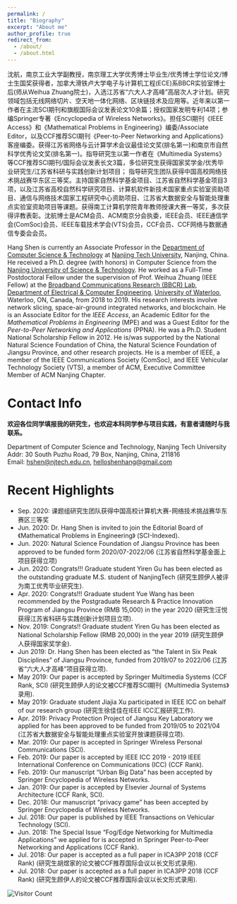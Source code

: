 ```yaml
---
permalink: /
title: "Biography"
excerpt: "About me"
author_profile: true
redirect_from: 
  - /about/
  - /about.html
---
```


沈航，南京工业大学副教授，南京理工大学优秀博士毕业生/优秀博士学位论文/博士生国奖获得者，加拿大滑铁卢大学电子与计算机工程(ECE)系BBCR实验室博士后(师从Weihua Zhuang院士)，入选江苏省“六大人才高峰”高层次人才计划。研究领域包括无线网络切片、空天地一体化网络、区块链技术及应用等。近年来以第一作者在主流SCI期刊和旗舰国际会议发表论文10余篇；授权国家发明专利14项；参编Springer专著《Encyclopedia of Wireless Networks》。担任SCI期刊《IEEE Access》和《Mathematical Problems in Engineering》编委/Associate Editor，以及CCF推荐SCI期刊《Peer-to-Peer Networking and Applications》客座编委。获得江苏省网络与云计算学术会议最佳论文奖(排名第一)和南京市自然科学优秀论文奖(排名第一)。指导研究生以第一作者在《Multimedia Systems》等CCF推荐SCI期刊/国际会议发表长文3篇，多位研究生获得国家奖学金/优秀毕业研究生/江苏省科研与实践创新计划项目； 指导研究生团队获得中国高校网络技术挑战赛华东区三等奖。主持国家自然科学基金项目、江苏省自然科学基金项目3项，以及江苏省高校自然科学研究项目、计算机软件新技术国家重点实验室资助项目、通信与网络技术国家工程研究中心资助项目、江苏省大数据安全与智能处理重点实验室资助项目等课题。获得南工计算机学院青年教师授课大赛一等奖，多次获得评教表彰。沈航博士是ACM会员、ACM南京分会执委，IEEE会员、IEEE通信学会(ComSoc)会员、IEEE车载技术学会(VTS)会员，CCF会员、CCF网络与数据通信专委会会员。 

Hang Shen is currently an Associate Professor in the [Department of Computer Science & Technology](http://cise.njtech.edu.cn/) at [Nanjing Tech University](http://www.njtech.edu.cn/), Nanjing, China. He received a Ph.D. degree (with honors) in Computer Science from the [Nanjing University of Science & Technology](http://www.njust.edu.cn/). He worked as a Full-Time Postdoctoral Fellow under the supervision of Prof. Weihua Zhuang (IEEE Fellow) at the [Broadband Communications Research (BBCR) Lab](https://uwaterloo.ca/broadband-communications-research-lab/), [Department of Electrical & Computer Engineering](https://ece.uwaterloo.ca/Home/), [University of Waterloo](https://uwaterloo.ca/), Waterloo, ON, Canada, from 2018 to 2019. His research interests involve network slicing, space-air-ground integrated networks, and blockchain. He is an Associate Editor for the *IEEE Access*, an Academic Editor for the *Mathematical Problems in Engineering* (MPE) and was a Guest Editor for the *Peer-to-Peer Networking and Applications* (PPNA). He was a Ph.D. Student National Scholarship Fellow in 2012. He is/was supported by the National Natural Science Foundation of China, the Natural Science Foundation of Jiangsu Province, and other research projects. He is a member of IEEE, a member of the IEEE Communications Society (ComSoc), and IEEE Vehicular Technology Society (VTS), a member of ACM, Executive Committee Member of ACM Nanjing Chapter.

Contact Info
======
**欢迎各位同学填报我的研究生，也欢迎本科同学参与项目实践，有意者请随时与我联系。**

Department of Computer Science and Technology, Nanjing Tech University<br/>
Addr: 30 South Puzhu Road, 79 Box, Nanjing, China, 211816 <br/>
Email: hshen@njtech.edu.cn, helloshenhang@gmail.com

Recent Highlights
======
- Sep. 2020: 课题组研究生团队获得中国高校计算机大赛-网络技术挑战赛华东赛区三等奖
- Jun. 2020: Dr. Hang Shen is invited to join the Editorial Board of 《Mathematical Problems in Engineering》 (SCI-Indexed).
- Jun. 2020: Natural Science Foundation of Jiangsu Province has been approved to be funded form 2020/07-2022/06 (江苏省自然科学基金面上项目获得立项)
- Jun. 2020: Congrats!!! Graduate student Yiren Gu has been elected as the outstanding graduate M.S. student of NanjingTech  (研究生顾伊人被评为南工优秀毕业研究生). 
- Apr. 2020: Congrats!!! Graduate student Yue Wang has been recommended by the Postgraduate Research & Practice Innovation Program of Jiangsu Province (RMB 15,000) in the year 2020 (研究生汪悦获得江苏省科研与实践创新计划项目立项).
- Nov. 2019: Congrats!! Graduate student Yiren Gu has been elected as National Scholarship Fellow (RMB 20,000) in the year 2019 (研究生顾伊人获得国家奖学金).
- Jun 2019: Dr. Hang Shen has been elected as “the Talent in Six Peak Disciplines” of Jiangsu Province, funded from 2019/07 to 2022/06 (江苏省“六大人才高峰”项目获得立项).  
- May 2019: Our paper is accepted by Springer Multimedia Systems (CCF Rank, SCI) (研究生顾伊人的论文被CCF推荐SCI期刊《Multimedia Systems》录用).
- May 2019: Graduate student Jiajia Xu participated in IEEE ICC on behalf of our research group (研究生徐佳佳在IEEE ICC汇报研究工作).
- Apr. 2019: Privacy Protection Project of Jiangsu Key Laboratory we applied for has been approved to be funded from 2019/05 to 2021/04 (江苏省大数据安全与智能处理重点实验室开放课题获得立项).
- Mar. 2019: Our paper is accepted in Springer Wireless Personal Communications (SCI).
- Feb. 2019: Our paper is accepted by  IEEE ICC 2019 - 2019 IEEE International Conference on Communications (ICC) (CCF Rank).
- Feb. 2019: Our manuscript “Urban Big Data” has been accepted by Springer Encyclopedia of Wireless Networks.
- Jan. 2019: Our paper is accepted by Elsevier Journal of Systems Architecture (CCF Rank, SCI).
- Dec. 2018: Our manuscript “privacy game” has been accepted by Springer Encyclopedia of Wireless Networks.
- Jul. 2018: Our paper  is published by IEEE Transactions on Vehicular Technology (SCI).
- Jun. 2018: The Special Issue “Fog/Edge Networking for Multimedia Applications” we applied for is accepted in Springer Peer-to-Peer Networking and Applications (CCF Rank).
- Jul. 2018: Our paper is accepted as a full paper in ICA3PP 2018 (CCF Rank) (研究生胡煜家的论文被CCF推荐国际会议以长文形式录用). 
- Jul. 2018: Our paper is accepted as a full paper in ICA3PP 2018 (CCF Rank) (研究生顾伊人的论文被CCF推荐国际会议以长文形式录用). 


![Visitor Count](https://profile-counter.glitch.me/shen-hang/count.svg)